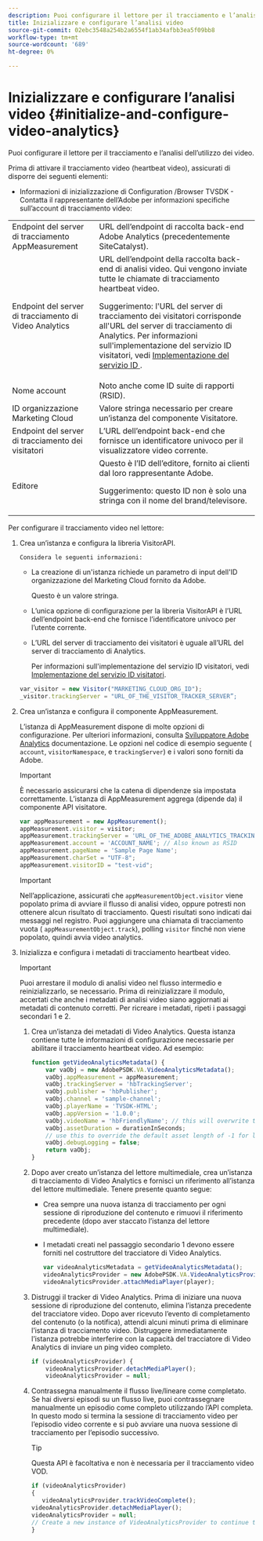 ```yaml
---
description: Puoi configurare il lettore per il tracciamento e l’analisi dell’utilizzo dei video.
title: Inizializzare e configurare l’analisi video
source-git-commit: 02ebc3548a254b2a6554f1ab34afbb3ea5f09bb8
workflow-type: tm+mt
source-wordcount: '689'
ht-degree: 0%

---
```


# Inizializzare e configurare l’analisi video {#initialize-and-configure-video-analytics}

Puoi configurare il lettore per il tracciamento e l’analisi dell’utilizzo dei video.

Prima di attivare il tracciamento video (heartbeat video), assicurati di disporre dei seguenti elementi:

* Informazioni di inizializzazione di Configuration /Browser TVSDK - Contatta il rappresentante dell’Adobe per informazioni specifiche sull’account di tracciamento video:

<table id="table_3565328ABBEE4605A92EAE1ADE5D6F84">
 <tbody>
  <tr>
   <td colname="col1"> Endpoint del server di tracciamento AppMeasurement </td>
   <td colname="col2"> URL dell’endpoint di raccolta back-end Adobe Analytics (precedentemente SiteCatalyst). </td>
  </tr>
  <tr>
   <td colname="col1"> Endpoint del server di tracciamento di Video Analytics </td>
   <td colname="col2"> URL dell’endpoint della raccolta back-end di analisi video. Qui vengono inviate tutte le chiamate di tracciamento heartbeat video. <p>Suggerimento: l'URL del server di tracciamento dei visitatori corrisponde all'URL del server di tracciamento di Analytics. Per informazioni sull'implementazione del servizio ID visitatori, vedi <a href="https://experienceleague.adobe.com/docs/id-service/using/implementation/setup-target.html?lang=en" format="html" scope="external"> Implementazione del servizio ID </a>. </p> </td>
  </tr>
  <tr>
   <td colname="col1"> Nome account </td>
   <td colname="col2"> Noto anche come ID suite di rapporti (RSID). </td>
  </tr>
  <tr>
   <td colname="col1"> ID organizzazione Marketing Cloud </td>
   <td colname="col2"> Valore stringa necessario per creare un’istanza del componente Visitatore. </td>
  </tr>
  <tr>
   <td colname="col1"> Endpoint del server di tracciamento dei visitatori </td>
   <td colname="col2"> L’URL dell’endpoint back-end che fornisce un identificatore univoco per il visualizzatore video corrente. </td>
  </tr>
  <tr>
   <td colname="col1"> Editore </td>
   <td colname="col2"> Questo è l’ID dell’editore, fornito ai clienti dal loro rappresentante Adobe. <p>Suggerimento: questo ID non è solo una stringa con il nome del brand/televisore. </p> </td>
  </tr>
 </tbody>
</table>

Per configurare il tracciamento video nel lettore:

1. Crea un’istanza e configura la libreria VisitorAPI.

       Considera le seguenti informazioni:
   
   * La creazione di un&#39;istanza richiede un parametro di input dell&#39;ID organizzazione del Marketing Cloud fornito da Adobe.

     Questo è un valore stringa.
   * L’unica opzione di configurazione per la libreria VisitorAPI è l’URL dell’endpoint back-end che fornisce l’identificatore univoco per l’utente corrente.
   * L’URL del server di tracciamento dei visitatori è uguale all’URL del server di tracciamento di Analytics.

     Per informazioni sull&#39;implementazione del servizio ID visitatori, vedi [Implementazione del servizio ID visitatori](https://experienceleague.adobe.com/docs/id-service/using/implementation/setup-target.html?lang=en).

   ```js
   var_visitor = new Visitor("MARKETING_CLOUD_ORG_ID");
   _visitor.trackingServer = "URL_OF_THE_VISITOR_TRACKER_SERVER”;
   ```

2. Crea un’istanza e configura il componente AppMeasurement.

   L’istanza di AppMeasurement dispone di molte opzioni di configurazione. Per ulteriori informazioni, consulta [Sviluppatore Adobe Analytics](https://microsite.omniture.com/t2/help/en_US/reference/#Developer) documentazione. Le opzioni nel codice di esempio seguente ( `account`, `visitorNamespace`, e `trackingServer`) e i valori sono forniti da Adobe.

   >[!IMPORTANT]
   >
   >È necessario assicurarsi che la catena di dipendenze sia impostata correttamente. L’istanza di AppMeasurement aggrega (dipende da) il componente API visitatore.

   ```js
   var appMeasurement = new AppMeasurement();
   appMeasurement.visitor = visitor;
   appMeasurement.trackingServer = 'URL_OF_THE_ADOBE_ANALYTICS_TRACKING_SERVER';
   appMeasurement.account = 'ACCOUNT_NAME'; // Also known as RSID
   appMeasurement.pageName = 'Sample Page Name';
   appMeasurement.charSet = "UTF-8";
   appMeasurement.visitorID = "test-vid";
   ```

   >[!IMPORTANT]
   >
   >Nell’applicazione, assicurati che `appMeasurementObject.visitor` viene popolato prima di avviare il flusso di analisi video, oppure potresti non ottenere alcun risultato di tracciamento. Questi risultati sono indicati dai messaggi nel registro. Puoi aggiungere una chiamata di tracciamento vuota ( `appMeasurementObject.track`), polling `visitor` finché non viene popolato, quindi avvia video analytics.

3. Inizializza e configura i metadati di tracciamento heartbeat video.

   >[!IMPORTANT]
   >
   >Puoi arrestare il modulo di analisi video nel flusso intermedio e reinizializzarlo, se necessario. Prima di reinizializzare il modulo, accertati che anche i metadati di analisi video siano aggiornati ai metadati di contenuto corretti. Per ricreare i metadati, ripeti i passaggi secondari 1 e 2.

   1. Crea un’istanza dei metadati di Video Analytics.
Questa istanza contiene tutte le informazioni di configurazione necessarie per abilitare il tracciamento heartbeat video. Ad esempio:

      ```js
      function getVideoAnalyticsMetadata() {
          var vaObj = new AdobePSDK.VA.VideoAnalyticsMetadata();
          vaObj.appMeasurement = appMeasurement;
          vaObj.trackingServer = 'hbTrackingServer';
          vaObj.publisher = 'hbPublisher';
          vaObj.channel = 'sample-channel';
          vaObj.playerName = 'TVSDK-HTML';
          vaObj.appVersion = '1.0.0';
          vaObj.videoName = 'hbFriendlyName'; // this will overwrite the ContextData variable a.media.friendlyName
          vaObj.assetDuration = durationInSeconds;
          // use this to override the default asset length of -1 for live streams
          vaObj.debugLogging = false;
          return vaObj;
      }
      ```

   2. Dopo aver creato un’istanza del lettore multimediale, crea un’istanza di tracciamento di Video Analytics e fornisci un riferimento all’istanza del lettore multimediale.
Tenere presente quanto segue:

      * Crea sempre una nuova istanza di tracciamento per ogni sessione di riproduzione del contenuto e rimuovi il riferimento precedente (dopo aver staccato l’istanza del lettore multimediale).
      * I metadati creati nel passaggio secondario 1 devono essere forniti nel costruttore del tracciatore di Video Analytics.

        ```js
        var videoAnalyticsMetadata = getVideoAnalyticsMetadata();
        videoAnalyticsProvider = new AdobePSDK.VA.VideoAnalyticsProvider(videoAnalyticsMetadata);
        videoAnalyticsProvider.attachMediaPlayer(player);
        ```

   3. Distruggi il tracker di Video Analytics.
Prima di iniziare una nuova sessione di riproduzione del contenuto, elimina l’istanza precedente del tracciatore video. Dopo aver ricevuto l’evento di completamento del contenuto (o la notifica), attendi alcuni minuti prima di eliminare l’istanza di tracciamento video. Distruggere immediatamente l’istanza potrebbe interferire con la capacità del tracciatore di Video Analytics di inviare un ping video completo.

      ```js
      if (videoAnalyticsProvider) {
          videoAnalyticsProvider.detachMediaPlayer();
          videoAnalyticsProvider = null;
      ```

   4. Contrassegna manualmente il flusso live/lineare come completato.
Se hai diversi episodi su un flusso live, puoi contrassegnare manualmente un episodio come completo utilizzando l’API completa. In questo modo si termina la sessione di tracciamento video per l’episodio video corrente e si può avviare una nuova sessione di tracciamento per l’episodio successivo.
      >[!TIP]
      >
      >Questa API è facoltativa e non è necessaria per il tracciamento video VOD.

      ```js
      if (videoAnalyticsProvider)
      {
         videoAnalyticsProvider.trackVideoComplete();
      videoAnalyticsProvider.detachMediaPlayer();
      videoAnalyticsProvider = null;
      // Create a new instance of VideoAnalyticsProvider to continue tracking.
      }
      ```
